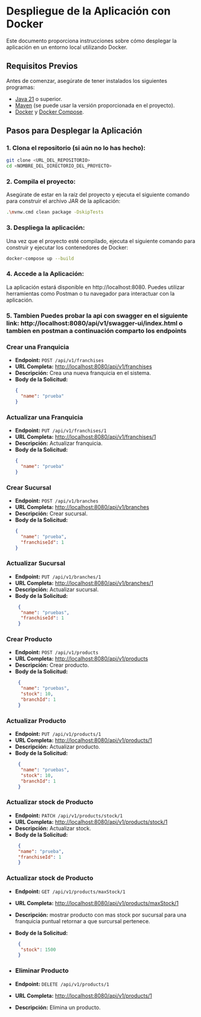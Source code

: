 # Despliegue de la Aplicación con Docker

Este documento proporciona instrucciones sobre cómo desplegar la aplicación en un entorno local utilizando Docker.

## Requisitos Previos

Antes de comenzar, asegúrate de tener instalados los siguientes programas:

- [Java 21](https://www.oracle.com/java/technologies/javase/jdk21-archive-downloads.html) o superior.
- [Maven](https://maven.apache.org/download.cgi) (se puede usar la versión proporcionada en el proyecto).
- [Docker](https://www.docker.com/products/docker-desktop) y [Docker Compose](https://docs.docker.com/compose/).

## Pasos para Desplegar la Aplicación

### 1. **Clona el repositorio** (si aún no lo has hecho):

   ```bash
   git clone <URL_DEL_REPOSITORIO>
   cd <NOMBRE_DEL_DIRECTORIO_DEL_PROYECTO>
  ```

### 2. **Compila el proyecto:**

Asegúrate de estar en la raíz del proyecto y ejecuta el siguiente comando para construir el archivo JAR de la aplicación:

```bash
.\mvnw.cmd clean package -DskipTests
```

### 3. **Despliega la aplicación:**

Una vez que el proyecto esté compilado, ejecuta el siguiente comando para construir y ejecutar los contenedores de Docker:

```bash
docker-compose up --build
```

### 4. **Accede a la Aplicación:**

La aplicación estará disponible en http://localhost:8080. Puedes utilizar herramientas como Postman o tu navegador para interactuar con la aplicación.

### 5. **Tambien Puedes probar la api con swagger en el siguiente link:** http://localhost:8080/api/v1/swagger-ui/index.html o tambien en postman a continuación comparto los endpoints 

### Crear una Franquicia

- **Endpoint:** `POST /api/v1/franchises`
- **URL Completa:** [http://localhost:8080/api/v1/franchises](http://localhost:8080/api/v1/franchises)
- **Descripción:** Crea una nueva franquicia en el sistema.
- **Body de la Solicitud:**
  ```json
  {
    "name": "prueba"
  }
  ``` 
### Actualizar una Franquicia

- **Endpoint:** `PUT /api/v1/franchises/1`
- **URL Completa:** [http://localhost:8080/api/v1/franchises/1](http://localhost:8080/api/v1/franchises/1)
- **Descripción:** Actualizar franquicia.
- **Body de la Solicitud:**
  ```json
  {
    "name": "prueba"
  }
  ```  

### Crear Sucursal

- **Endpoint:** `POST /api/v1/branches`
- **URL Completa:** [http://localhost:8080/api/v1/branches](http://localhost:8080/api/v1/branches)
- **Descripción:** Crear sucursal.
- **Body de la Solicitud:**
  ```json
  {
    "name": "prueba",
    "franchiseId": 1
  }
  ```  
  
### Actualizar Sucursal

- **Endpoint:** `PUT /api/v1/branches/1`
- **URL Completa:** [http://localhost:8080/api/v1/branches/1](http://localhost:8080/api/v1/branches/1)
- **Descripción:** Actualizar sucursal.
- **Body de la Solicitud:**
  ```json
   {
    "name": "pruebas",
    "franchiseId": 1
   }
  ```   
  
### Crear Producto

- **Endpoint:** `POST /api/v1/products`
- **URL Completa:** [http://localhost:8080/api/v1/products](http://localhost:8080/api/v1/products)
- **Descripción:** Crear producto.
- **Body de la Solicitud:**
  ```json
   {
    "name": "pruebas",
    "stock": 10,
    "branchId": 1
   }
  ``` 
  
### Actualizar Producto

- **Endpoint:** `PUT /api/v1/products/1`
- **URL Completa:** [http://localhost:8080/api/v1/products/1](http://localhost:8080/api/v1/products/1)
- **Descripción:** Actualizar producto.
- **Body de la Solicitud:**
  ```json
   {
    "name": "pruebas",
    "stock": 10,
    "branchId": 1
   }
  ```
  
### Actualizar stock de Producto

- **Endpoint:** `PATCH /api/v1/products/stock/1`
- **URL Completa:** [http://localhost:8080/api/v1/products/stock/1](http://localhost:8080/api/v1/products/stock/1)
- **Descripción:** Actualizar stock.
- **Body de la Solicitud:**
  ```json
   {
   "name": "prueba",
   "franchiseId": 1
   }
  ```  


### Actualizar stock de Producto

- **Endpoint:** `GET /api/v1/products/maxStock/1`
- **URL Completa:** [http://localhost:8080/api/v1/products/maxStock/1](http://localhost:8080/api/v1/products/maxStock/1)
- **Descripción:** mostrar producto con mas stock por sucursal para una franquicia puntual retornar a que surcursal pertenece.
- **Body de la Solicitud:**
  ```json
   {
    "stock": 1500  
   }
  ``` 
  
- ### Eliminar Producto

- **Endpoint:** `DELETE /api/v1/products/1`
- **URL Completa:** [http://localhost:8080/api/v1/products/1](http://localhost:8080/api/v1/products/1)
- **Descripción:** Elimina un producto.

 
  


